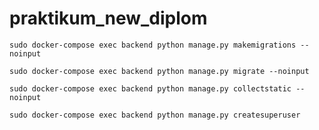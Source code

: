 # praktikum_new_diplom

```
sudo docker-compose exec backend python manage.py makemigrations --noinput
```
```
sudo docker-compose exec backend python manage.py migrate --noinput
```
```
sudo docker-compose exec backend python manage.py collectstatic --noinput
```
```
sudo docker-compose exec backend python manage.py createsuperuser
```
